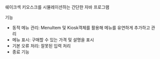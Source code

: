 쉐이크섹 키오스크를 시뮬레이션하는 간단한 자바 프로그램

기능
- 동적 메뉴 관리: MenuItem 및 Kiosk객체를 활용해 메뉴를 유연하게 추가하고 관리
- 메뉴 표시: 구매할 수 있는 가격 및 설명을 표시
- 기본 오류 처리: 잘못된 입력 처리
- 종료 기능

